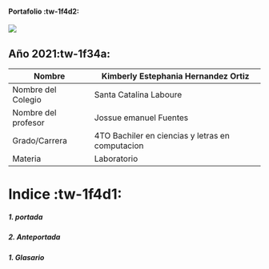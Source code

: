 #### Portafolio :tw-1f4d2:

<img src="https://images.unsplash.com/photo-1563986768711-b3bde3dc821e?ixid=MnwxMjA3fDB8MHxwaG90by1wYWdlfHx8fGVufDB8fHx8&ixlib=rb-1.2.1&auto=format&fit=crop&w=748&q=80">

## Año 2021:tw-1f34a:

|  Nombre  |Kimberly Estephania Hernandez Ortiz    |
| ------------ | ------------ |
|  Nombre del Colegio|Santa Catalina Laboure    |
|   Nombre del profesor   |Jossue emanuel Fuentes     |
|  Grado/Carrera  |4TO Bachiler en ciencias y letras en computacion    |
|  Materia  | Laboratorio  |

# Indice :tw-1f4d1:
##### 1. portada 
##### 2. Anteportada 
##### 1. Glasario 
